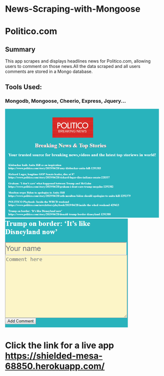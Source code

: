 # News-Scraping-with-Mongoose
# Politico.com
## Summary
This app scrapes and displays headlines news for Politico.com, allowing users to comment on those news.All the data scraped and all users comments are stored in a Mongo database. 
## Tools Used:
### Mongodb, Mongoose, Cheerio, Express, Jquery...

![Display the news](https://github.com/tudorbejinari/News-Scraping-with-Mongoose/blob/master/public/display_news.PNG)
![Comment on News](https://github.com/tudorbejinari/News-Scraping-with-Mongoose/blob/master/public/Comment_news.PNG)
# Click the link for a live app https://shielded-mesa-68850.herokuapp.com/
